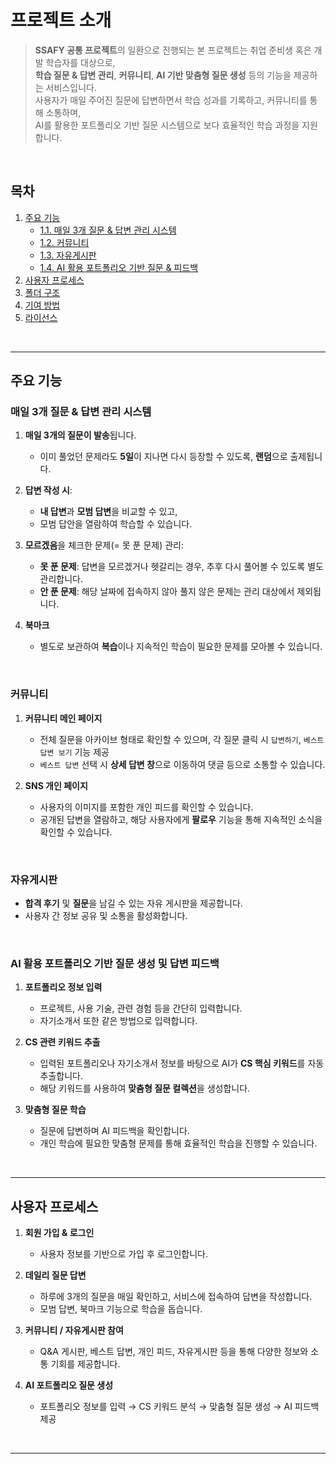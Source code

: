 # 프로젝트 소개

> **SSAFY 공통 프로젝트**의 일환으로 진행되는 본 프로젝트는 취업 준비생 혹은 개발 학습자를 대상으로,  
> **학습 질문 & 답변 관리**, **커뮤니티**, **AI 기반 맞춤형 질문 생성** 등의 기능을 제공하는 서비스입니다.  
> 사용자가 매일 주어진 질문에 답변하면서 학습 성과를 기록하고, 커뮤니티를 통해 소통하며,  
> AI를 활용한 포트폴리오 기반 질문 시스템으로 보다 효율적인 학습 과정을 지원합니다.

<br/>

## 목차

1. [주요 기능](#주요-기능)
   - [1.1. 매일 3개 질문 & 답변 관리 시스템](#매일-3개-질문--답변-관리-시스템)
   - [1.2. 커뮤니티](#커뮤니티)
   - [1.3. 자유게시판](#자유게시판)
   - [1.4. AI 활용 포트폴리오 기반 질문 & 피드백](#ai-활용-포트폴리오-기반-질문-생성-및-답변-피드백)
2. [사용자 프로세스](#사용자-프로세스)
3. [폴더 구조](#폴더-구조)
4. [기여 방법](#기여-방법)
5. [라이선스](#라이선스)

<br/>

---

## 주요 기능

### 매일 3개 질문 & 답변 관리 시스템

1. **매일 3개의 질문이 발송**됩니다.

   - 이미 풀었던 문제라도 **5일**이 지나면 다시 등장할 수 있도록, **랜덤**으로 출제됩니다.

2. **답변 작성 시**:

   - **내 답변**과 **모범 답변**을 비교할 수 있고,
   - 모범 답안을 열람하여 학습할 수 있습니다.

3. **모르겠음**을 체크한 문제(= 못 푼 문제) 관리:

   - **못 푼 문제**: 답변을 모르겠거나 헷갈리는 경우, 추후 다시 풀어볼 수 있도록 별도 관리합니다.
   - **안 푼 문제**: 해당 날짜에 접속하지 않아 풀지 않은 문제는 관리 대상에서 제외됩니다.

4. **북마크**
   - 별도로 보관하여 **복습**이나 지속적인 학습이 필요한 문제를 모아볼 수 있습니다.

<br/>

### 커뮤니티

1. **커뮤니티 메인 페이지**

   - 전체 질문을 아카이브 형태로 확인할 수 있으며, 각 질문 클릭 시 `답변하기`, `베스트 답변 보기` 기능 제공
   - `베스트 답변` 선택 시 **상세 답변 창**으로 이동하여 댓글 등으로 소통할 수 있습니다.

2. **SNS 개인 페이지**
   - 사용자의 이미지를 포함한 개인 피드를 확인할 수 있습니다.
   - 공개된 답변을 열람하고, 해당 사용자에게 **팔로우** 기능을 통해 지속적인 소식을 확인할 수 있습니다.

<br/>

### 자유게시판

- **합격 후기** 및 **질문**을 남길 수 있는 자유 게시판을 제공합니다.
- 사용자 간 정보 공유 및 소통을 활성화합니다.

<br/>

### AI 활용 포트폴리오 기반 질문 생성 및 답변 피드백

1. **포트폴리오 정보 입력**

   - 프로젝트, 사용 기술, 관련 경험 등을 간단히 입력합니다.
   - 자기소개서 또한 같은 방법으로 입력합니다.

2. **CS 관련 키워드 추출**

   - 입력된 포트폴리오나 자기소개서 정보를 바탕으로 AI가 **CS 핵심 키워드**를 자동 추출합니다.
   - 해당 키워드를 사용하여 **맞춤형 질문 컬렉션**을 생성합니다.

3. **맞춤형 질문 학습**
   - 질문에 답변하며 AI 피드백을 확인합니다.
   - 개인 학습에 필요한 맞춤형 문제를 통해 효율적인 학습을 진행할 수 있습니다.

<br/>

---

## 사용자 프로세스

1. **회원 가입 & 로그인**

   - 사용자 정보를 기반으로 가입 후 로그인합니다.

2. **데일리 질문 답변**

   - 하루에 3개의 질문을 매일 확인하고, 서비스에 접속하여 답변을 작성합니다.
   - 모범 답변, 북마크 기능으로 학습을 돕습니다.

3. **커뮤니티 / 자유게시판 참여**

   - Q&A 게시판, 베스트 답변, 개인 피드, 자유게시판 등을 통해 다양한 정보와 소통 기회를 제공합니다.

4. **AI 포트폴리오 질문 생성**
   - 포트폴리오 정보를 입력 → CS 키워드 분석 → 맞춤형 질문 생성 → AI 피드백 제공

<br/>

---
